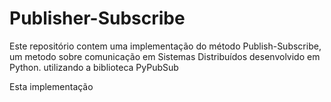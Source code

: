 # Publisher-Subscribe

Este repositório contem uma implementação do método Publish-Subscribe, um metodo sobre comunicação em Sistemas Distribuídos desenvolvido em Python. utilizando a biblioteca PyPubSub

Esta implementação 
